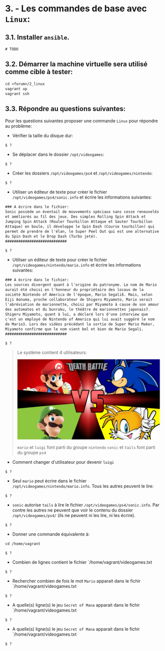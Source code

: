 # 3. - Les commandes de base avec `Linux`:

## 3.1. Installer `ansible`.

```
# TODO
```

## 3.2. Démarrer la machine virtuelle sera utilisé comme cible à tester:

```
cd <forum>/2_linux
vagrant up
vagrant ssh
```

## 3.3. Répondre au questions suivantes:

Pour les questions suivantes proposer une commande `Linux` pour répondre au problème:

* Vérifier la taille du disque dur: 
```
$ ?
```
        
* Se déplacer dans le dossier `/opt/videogames`:    
```
$ ?
```

* Créer les dossiers `/opt/videogames/ps4`  et `/opt/videogames/nintendo`:
```
$ ?
```
  
* Utiliser un éditeur de texte pour créer le fichier `/opt/videogames/ps4/sonic.info` et écrire les informations suivantes:
```
### A écrire dans le fichier:
Sonic possède un éventail de mouvements spéciaux sans cesse renouvelés et améliorés au fil des jeux. Des simples Rolling Spin Attack et Jumping Spin Attack (Rouler Tourbillon Attaque et Sauter Tourbillon Attaque) en boule, il développe le Spin Dash (Course tourbillon) qui permet de prendre de l'élan, le Super Peel Out qui est une alternative du Spin Dash et le Drop Dash (Turbo jeté).
############################
```

```
$ ?
```

* Utiliser un éditeur de texte pour créer le fichier `/opt/videogames/nintendo/mario.info` et écrire les informations suivantes:

```
### A écrire dans le fichier:
Les sources divergent quant à l'origine du patronyme. Le nom de Mario aurait été choisi en l'honneur du propriétaire des locaux de la société Nintendo of America de l'époque, Mario Segali6. Mais, selon Eiji Aonuma, proche collaborateur de Shigeru Miyamoto, Mario serait l'abréviation de marionnette, choisi par Miyamoto à cause de son amour des automates et du bunraku, le théâtre de marionnettes japonais7. Shigeru Miyamoto, quant à lui, a déclaré lors d'une interview que c'est un employé de Nintendo of America qui lui avait suggéré le nom de Mario3. Lors des vidéos précédant la sortie de Super Mario Maker, Miyamoto confirme que le nom vient bel et bien de Mario Segali.
############################
```

```
$ ?
```

> Le système contient 4 utilisateurs:
> 
> ![Utilisateurs](/2_linux/pictures/users.png?raw=true)
> 
> `mario` et `luigi` font parti du groupe `nintendo`
> `sonic` et `tails` font parti du groupe `ps4`

* Comment changer d'utilisateur pour devenir `luigi`
```
$ ?
```
  
* Seul `mario` peut écrire dans le fichier `/opt/videogames/nintendo/mario.info`. Tous les autres peuvent le lire:
```
$ ?
```

* `sonic` autorise `tails` à lire le fichier `/opt/videogames/ps4/sonic.info`. Par contre les autres ne peuvent que voir le contenu du dossier `/opt/videogames/ps4/` (ils ne peuvent ni les lire, ni les écrire).
```
$ ?
```

* Donner une commande équivalente à:
```
cd /home/vagrant
```
```
$ ?
```
  
* Combien de lignes contient le fichier `/home/vagrant/videogames.txt
```
$ ?
```
  
* Rechercher combien de fois le mot `Mario` apparait dans le fichir `/home/vagrant/videogames.txt
```
$ ?
```

* A quelle(s) ligne(s) le jeu `Secret of Mana` apparait dans le fichir `/home/vagrant/videogames.txt
```
$ ?
```

* A quelle(s) ligne(s) le jeu `Secret of Mana` apparait dans le fichir `/home/vagrant/videogames.txt
```
$ ?
```
